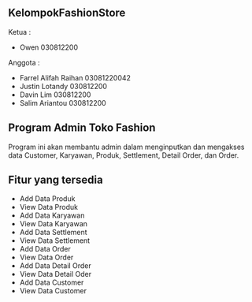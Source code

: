 ## KelompokFashionStore
 Ketua :
- Owen 030812200

Anggota : 
- Farrel Alifah Raihan 03081220042
- Justin Lotandy 030812200
- Davin Lim 030812200 
- Salim Ariantou 030812200

## Program Admin Toko Fashion
Program ini akan membantu admin dalam menginputkan dan mengakses data Customer, Karyawan, Produk, Settlement, Detail Order, dan Order.

## Fitur yang tersedia
- Add Data Produk
- View Data Produk
- Add Data Karyawan
- View Data Karyawan
- Add Data Settlement
- View Data Settlement
- Add Data Order
- View Data Order
- Add Data Detail Order
- View Data Detail Oder
- Add Data Customer
- View Data Customer
